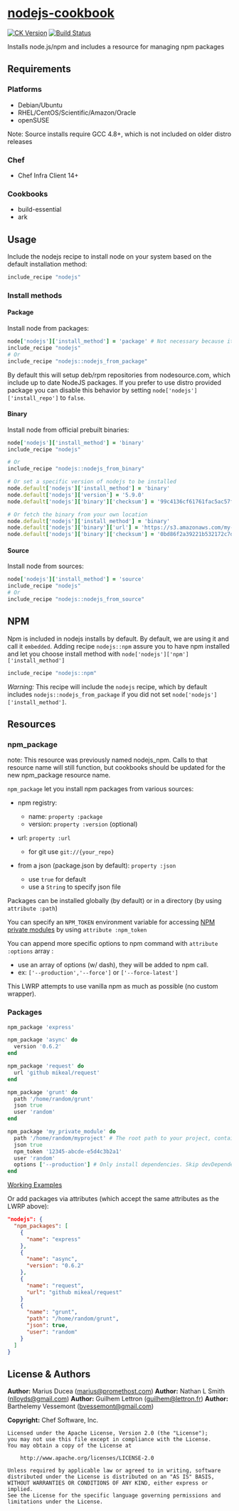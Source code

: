 # [nodejs-cookbook](https://github.com/redguide/nodejs)

[![CK Version](http://img.shields.io/cookbook/v/nodejs.svg?branch=master)](https://supermarket.chef.io/cookbooks/nodejs) [![Build Status](https://img.shields.io/travis/redguide/nodejs.svg)](https://travis-ci.org/redguide/nodejs)

Installs node.js/npm and includes a resource for managing npm packages

## Requirements

### Platforms

- Debian/Ubuntu
- RHEL/CentOS/Scientific/Amazon/Oracle
- openSUSE

Note: Source installs require GCC 4.8+, which is not included on older distro releases

### Chef

- Chef Infra Client 14+

### Cookbooks

- build-essential
- ark

## Usage

Include the nodejs recipe to install node on your system based on the default installation method:

```ruby
include_recipe "nodejs"
```

### Install methods

#### Package

Install node from packages:

```ruby
node['nodejs']['install_method'] = 'package' # Not necessary because it's the default
include_recipe "nodejs"
# Or
include_recipe "nodejs::nodejs_from_package"
```

By default this will setup deb/rpm repositories from nodesource.com, which include up to date NodeJS packages. If you prefer to use distro provided package you can disable this behavior by setting `node['nodejs']['install_repo']` to `false`.

#### Binary

Install node from official prebuilt binaries:

```ruby
node['nodejs']['install_method'] = 'binary'
include_recipe "nodejs"

# Or
include_recipe "nodejs::nodejs_from_binary"

# Or set a specific version of nodejs to be installed
node.default['nodejs']['install_method'] = 'binary'
node.default['nodejs']['version'] = '5.9.0'
node.default['nodejs']['binary']['checksum'] = '99c4136cf61761fac5ac57f80544140a3793b63e00a65d4a0e528c9db328bf40'

# Or fetch the binary from your own location
node.default['nodejs']['install_method'] = 'binary'
node.default['nodejs']['binary']['url'] = 'https://s3.amazonaws.com/my-bucket/node-v7.8.0-linux-x64.tar.gz'
node.default['nodejs']['binary']['checksum'] = '0bd86f2a39221b532172c7d1acb57f0b0cba88c7b82ea74ba9d1208b9f6f9697'
```

#### Source

Install node from sources:

```ruby
node['nodejs']['install_method'] = 'source'
include_recipe "nodejs"
# Or
include_recipe "nodejs::nodejs_from_source"
```

## NPM

Npm is included in nodejs installs by default. By default, we are using it and call it `embedded`. Adding recipe `nodejs::npm` assure you to have npm installed and let you choose install method with `node['nodejs']['npm']['install_method']`

```ruby
include_recipe "nodejs::npm"
```

_Warning:_ This recipe will include the `nodejs` recipe, which by default includes `nodejs::nodejs_from_package` if you did not set `node['nodejs']['install_method']`.

## Resources

### npm_package

note: This resource was previously named nodejs_npm. Calls to that resource name will still function, but cookbooks should be updated for the new npm_package resource name.

`npm_package` let you install npm packages from various sources:

- npm registry:

  - name: `property :package`
  - version: `property :version` (optional)

- url: `property :url`

  - for git use `git://{your_repo}`

- from a json (package.json by default): `property :json`

  - use `true` for default
  - use a `String` to specify json file

Packages can be installed globally (by default) or in a directory (by using `attribute :path`)

You can specify an `NPM_TOKEN` environment variable for accessing [NPM private modules](https://docs.npmjs.com/private-modules/intro) by using `attribute :npm_token`

You can append more specific options to npm command with `attribute :options` array :

- use an array of options (w/ dash), they will be added to npm call.
- ex: `['--production','--force']` or `['--force-latest']`

This LWRP attempts to use vanilla npm as much as possible (no custom wrapper).

### Packages

```ruby
npm_package 'express'

npm_package 'async' do
  version '0.6.2'
end

npm_package 'request' do
  url 'github mikeal/request'
end

npm_package 'grunt' do
  path '/home/random/grunt'
  json true
  user 'random'
end

npm_package 'my_private_module' do
  path '/home/random/myproject' # The root path to your project, containing a package.json file
  json true
  npm_token '12345-abcde-e5d4c3b2a1'
  user 'random'
  options ['--production'] # Only install dependencies. Skip devDependencies
end
```

[Working Examples](test/cookbooks/nodejs_test/recipes/npm.rb)

Or add packages via attributes (which accept the same attributes as the LWRP above):

```json
"nodejs": {
  "npm_packages": [
    {
      "name": "express"
    },
    {
      "name": "async",
      "version": "0.6.2"
    },
    {
      "name": "request",
      "url": "github mikeal/request"
    }
    {
      "name": "grunt",
      "path": "/home/random/grunt",
      "json": true,
      "user": "random"
    }
  ]
}
```

## License & Authors

**Author:** Marius Ducea (marius@promethost.com) **Author:** Nathan L Smith (nlloyds@gmail.com) **Author:** Guilhem Lettron (guilhem@lettron.fr) **Author:** Barthelemy Vessemont (bvessemont@gmail.com)

**Copyright:** Chef Software, Inc.

```
Licensed under the Apache License, Version 2.0 (the "License");
you may not use this file except in compliance with the License.
You may obtain a copy of the License at

    http://www.apache.org/licenses/LICENSE-2.0

Unless required by applicable law or agreed to in writing, software
distributed under the License is distributed on an "AS IS" BASIS,
WITHOUT WARRANTIES OR CONDITIONS OF ANY KIND, either express or implied.
See the License for the specific language governing permissions and
limitations under the License.
```
